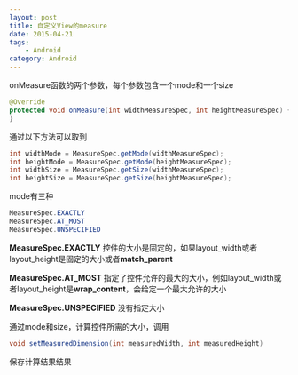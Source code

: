 ```yaml
---
layout: post
title: 自定义View的measure
date: 2015-04-21
tags: 
    - Android
category: Android
---
```

onMeasure函数的两个参数，每个参数包含一个mode和一个size
``` Java
@Override
protected void onMeasure(int widthMeasureSpec, int heightMeasureSpec) {
}
```
通过以下方法可以取到
``` Java
int widthMode = MeasureSpec.getMode(widthMeasureSpec);
int heightMode = MeasureSpec.getMode(heightMeasureSpec);
int widthSize = MeasureSpec.getSize(widthMeasureSpec);
int heightSize = MeasureSpec.getSize(heightMeasureSpec);
```

mode有三种
``` Java
MeasureSpec.EXACTLY
MeasureSpec.AT_MOST
MeasureSpec.UNSPECIFIED
```

**MeasureSpec.EXACTLY**
控件的大小是固定的，如果layout_width或者layout_height是固定的大小或者**match_parent**

**MeasureSpec.AT_MOST**
指定了控件允许的最大的大小，例如layout_width或者layout_height是**wrap_content**，会给定一个最大允许的大小

**MeasureSpec.UNSPECIFIED**
没有指定大小

通过mode和size，计算控件所需的大小，调用 
``` Java
void setMeasuredDimension(int measuredWidth, int measuredHeight)
```
保存计算结果结果
